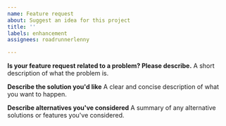 ```yaml
---
name: Feature request
about: Suggest an idea for this project
title: ''
labels: enhancement
assignees: roadrunnerlenny

---
```


**Is your feature request related to a problem? Please describe.**
A short description of what the problem is. 

**Describe the solution you'd like**
A clear and concise description of what you want to happen.

**Describe alternatives you've considered**
A summary of any alternative solutions or features you've considered.
